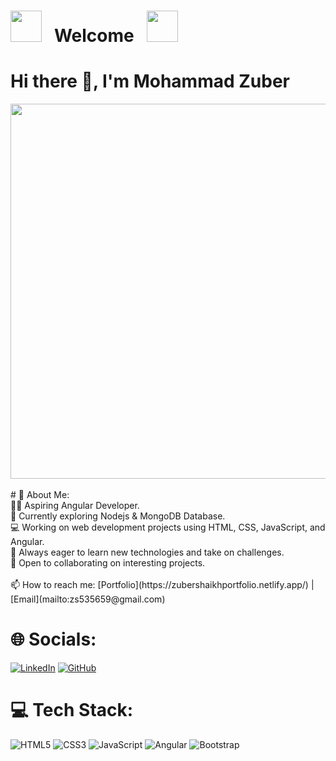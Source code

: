 

# <img src="https://user-images.githubusercontent.com/74038190/213844263-a8897a51-32f4-4b3b-b5c2-e1528b89f6f3.png" width="50px" /> &nbsp; Welcome  &nbsp; <img src="https://user-images.githubusercontent.com/74038190/213844263-a8897a51-32f4-4b3b-b5c2-e1528b89f6f3.png" width="50px" />

# Hi there 👋, I'm Mohammad Zuber 
<img src="https://github.com/Anmol-Baranwal/Cool-GIFs-For-GitHub/assets/74038190/80728820-e06b-4f96-9c9e-9df46f0cc0a5" width="600">
<br><br>
# 💫 About Me:<br>
👨‍💻 Aspiring Angular Developer.<br>🌱 Currently exploring Nodejs & MongoDB Database.<br>💻 Working on web development projects using HTML, CSS, JavaScript, and Angular.<br>🚀 Always eager to learn new technologies and take on challenges.<br>🤝 Open to collaborating on interesting projects.<br>
<br>📫 How to reach me: [Portfolio](https://zubershaikhportfolio.netlify.app/) | [Email](mailto:zs535659@gmail.com)

# 🌐 Socials:
[![LinkedIn](https://img.shields.io/badge/LinkedIn-blue?style=flat&logo=linkedin)](https://www.linkedin.com/in/mohammad-zuber-bb8936248?utm_source=share&utm_campaign=share_via&utm_content=profile&utm_medium=android_app/) [![GitHub](https://img.shields.io/badge/GitHub-grey?style=flat&logo=github)](https://github.com/Zuber7489)

# 💻 Tech Stack:
![HTML5](https://img.shields.io/badge/html5-%23E34F26.svg?style=flat&logo=html5&logoColor=white) ![CSS3](https://img.shields.io/badge/css3-%231572B6.svg?style=flat&logo=css3&logoColor=white) ![JavaScript](https://img.shields.io/badge/javascript-%23323330.svg?style=flat&logo=javascript&logoColor=%23F7DF1E) ![Angular](https://img.shields.io/badge/angular-%2320232a.svg?style=flat&logo=angular&logoColor=%2361DAFB) ![Bootstrap](https://img.shields.io/badge/bootstrap-%23563D7C.svg?style=flat&logo=bootstrap&logoColor=white)

